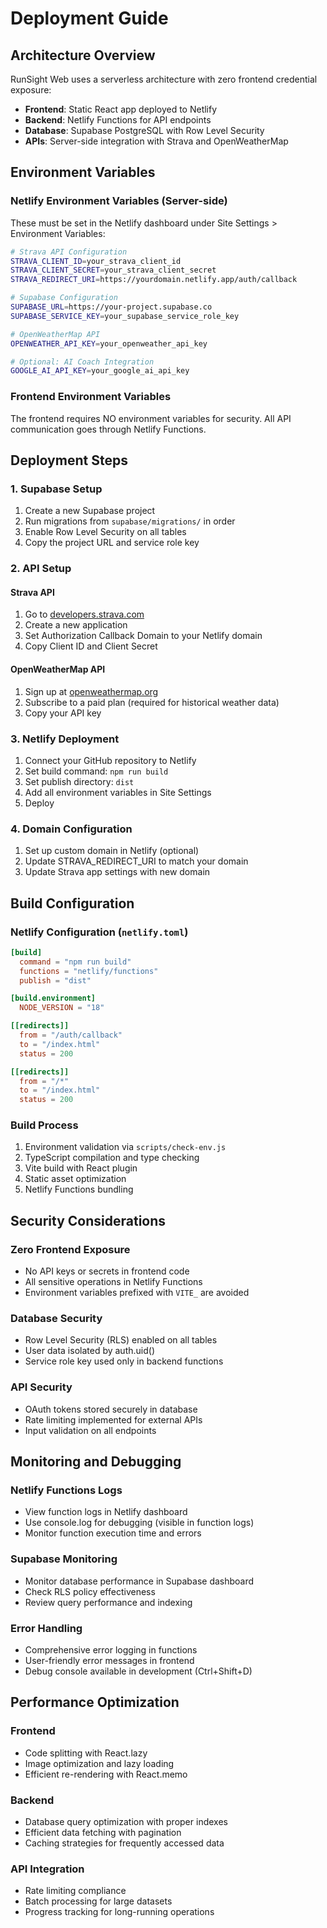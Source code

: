 # Deployment Guide

## Architecture Overview
RunSight Web uses a serverless architecture with zero frontend credential exposure:
- **Frontend**: Static React app deployed to Netlify
- **Backend**: Netlify Functions for API endpoints
- **Database**: Supabase PostgreSQL with Row Level Security
- **APIs**: Server-side integration with Strava and OpenWeatherMap

## Environment Variables

### Netlify Environment Variables (Server-side)
These must be set in the Netlify dashboard under Site Settings > Environment Variables:

```bash
# Strava API Configuration
STRAVA_CLIENT_ID=your_strava_client_id
STRAVA_CLIENT_SECRET=your_strava_client_secret
STRAVA_REDIRECT_URI=https://yourdomain.netlify.app/auth/callback

# Supabase Configuration
SUPABASE_URL=https://your-project.supabase.co
SUPABASE_SERVICE_KEY=your_supabase_service_role_key

# OpenWeatherMap API
OPENWEATHER_API_KEY=your_openweather_api_key

# Optional: AI Coach Integration
GOOGLE_AI_API_KEY=your_google_ai_api_key
```

### Frontend Environment Variables
The frontend requires NO environment variables for security. All API communication goes through Netlify Functions.

## Deployment Steps

### 1. Supabase Setup
1. Create a new Supabase project
2. Run migrations from `supabase/migrations/` in order
3. Enable Row Level Security on all tables
4. Copy the project URL and service role key

### 2. API Setup

#### Strava API
1. Go to [developers.strava.com](https://developers.strava.com)
2. Create a new application
3. Set Authorization Callback Domain to your Netlify domain
4. Copy Client ID and Client Secret

#### OpenWeatherMap API
1. Sign up at [openweathermap.org](https://openweathermap.org/api)
2. Subscribe to a paid plan (required for historical weather data)
3. Copy your API key

### 3. Netlify Deployment
1. Connect your GitHub repository to Netlify
2. Set build command: `npm run build`
3. Set publish directory: `dist`
4. Add all environment variables in Site Settings
5. Deploy

### 4. Domain Configuration
1. Set up custom domain in Netlify (optional)
2. Update STRAVA_REDIRECT_URI to match your domain
3. Update Strava app settings with new domain

## Build Configuration

### Netlify Configuration (`netlify.toml`)
```toml
[build]
  command = "npm run build"
  functions = "netlify/functions"
  publish = "dist"

[build.environment]
  NODE_VERSION = "18"

[[redirects]]
  from = "/auth/callback"
  to = "/index.html"
  status = 200

[[redirects]]
  from = "/*"
  to = "/index.html"
  status = 200
```

### Build Process
1. Environment validation via `scripts/check-env.js`
2. TypeScript compilation and type checking
3. Vite build with React plugin
4. Static asset optimization
5. Netlify Functions bundling

## Security Considerations

### Zero Frontend Exposure
- No API keys or secrets in frontend code
- All sensitive operations in Netlify Functions
- Environment variables prefixed with `VITE_` are avoided

### Database Security
- Row Level Security (RLS) enabled on all tables
- User data isolated by auth.uid()
- Service role key used only in backend functions

### API Security
- OAuth tokens stored securely in database
- Rate limiting implemented for external APIs
- Input validation on all endpoints

## Monitoring and Debugging

### Netlify Functions Logs
- View function logs in Netlify dashboard
- Use console.log for debugging (visible in function logs)
- Monitor function execution time and errors

### Supabase Monitoring
- Monitor database performance in Supabase dashboard
- Check RLS policy effectiveness
- Review query performance and indexing

### Error Handling
- Comprehensive error logging in functions
- User-friendly error messages in frontend
- Debug console available in development (Ctrl+Shift+D)

## Performance Optimization

### Frontend
- Code splitting with React.lazy
- Image optimization and lazy loading
- Efficient re-rendering with React.memo

### Backend
- Database query optimization with proper indexes
- Efficient data fetching with pagination
- Caching strategies for frequently accessed data

### API Integration
- Rate limiting compliance
- Batch processing for large datasets
- Progress tracking for long-running operations